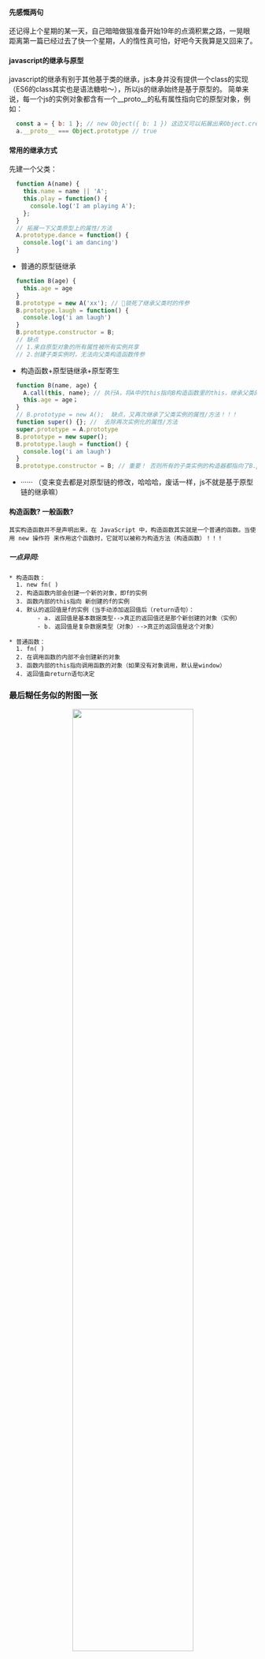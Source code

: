 #### 先感慨两句
  还记得上个星期的某一天，自己暗暗做狠准备开始19年的点滴积累之路，一晃眼距离第一篇已经过去了快一个星期，人的惰性真可怕，好吧今天我算是又回来了。

#### javascript的继承与原型
  javascript的继承有别于其他基于类的继承，js本身并没有提供一个class的实现（ES6的class其实也是语法糖啦～），所以js的继承始终是基于原型的。
  简单来说，每一个js的实例对象都含有一个__proto__的私有属性指向它的原型对象，例如：

```javascript
  const a = { b: 1 }; // new Object({ b: 1 }) 这边又可以拓展出来Object.create()的区别， 先不说。
  a.__proto__ === Object.prototype // true
```
#### 常用的继承方式
先建一个父类：
````javascript
  function A(name) {
    this.name = name || 'A';
    this.play = function() {
      console.log('I am playing A');
    };
  }
  // 拓展一下父类原型上的属性/方法
  A.prototype.dance = function() {
    console.log('i am dancing')
  }
````
  * 普通的原型链继承
  ````javascript
    function B(age) {
      this.age = age
    }
    B.prototype = new A('xx'); // 锁死了继承父类时的传参
    B.prototype.laugh = function() {
      console.log('i am laugh')
    }
    B.prototype.constructor = B;
    // 缺点
    // 1.来自原型对象的所有属性被所有实例共享
    // 2.创建子类实例时，无法向父类构造函数传参
  ````
  * 构造函数+原型链继承+原型寄生
  ````javascript
    function B(name, age) {
      A.call(this, name); // 执行A，将A中的this指向B构造函数里的this，继承父类的实例属性/方法
      this.age = age；
    }
    // B.prototype = new A();  缺点，又再次继承了父类实例的属性/方法！！！
    function super() {}; //  去除再次实例化的属性/方法
    super.prototype = A.prototype
    B.prototype = new super();
    B.prototype.laugh = function() {
      console.log('i am laugh')
    }
    B.prototype.constructor = B; // 重要！ 否则所有的子类实例的构造器都指向了B.prototype的constructor
  ````
  * ······ （变来变去都是对原型链的修改，哈哈哈，废话一样，js不就是基于原型链的继承嘛）

#### 构造函数? 一般函数?
`其实构造函数并不是声明出来，在 JavaScript 中，构造函数其实就是一个普通的函数。当使用 new 操作符 来作用这个函数时，它就可以被称为构造方法（构造函数）！！！`

##### 一点异同:

    * 构造函数：
      1. new fn( )
      2. 构造函数内部会创建一个新的对象，即f的实例
      3. 函数内部的this指向 新创建的f的实例
      4. 默认的返回值是f的实例（当手动添加返回值后（return语句）：
            - a. 返回值是基本数据类型-->真正的返回值还是那个新创建的对象（实例）
            - b. 返回值是复杂数据类型（对象）-->真正的返回值是这个对象）

    * 普通函数：
      1. fn( )
      2. 在调用函数的内部不会创建新的对象
      3. 函数内部的this指向调用函数的对象（如果没有对象调用，默认是window）
      4. 返回值由return语句决定

### 最后糊任务似的附图一张
<div align=center>
  <img src="https://timgsa.baidu.com/timg?image&quality=80&size=b9999_10000&sec=1548103712907&di=4744e4e53cbeff1a86be646ea1cf1b0a&imgtype=jpg&src=http%3A%2F%2Fimg2.imgtn.bdimg.com%2Fit%2Fu%3D1572224787%2C1235906205%26fm%3D214%26gp%3D0.jpg" width="70%" height="70%" align=center />
</div>
